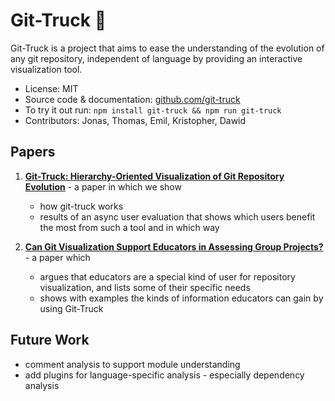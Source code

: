 # Git-Truck 🚚

Git-Truck is a project that aims to ease the understanding of the evolution of any git repository, independent of language by providing an interactive visualization tool. 

- License: MIT
- Source code & documentation: [github.com/git-truck](https://github.com/git-truck/git-truck)
- To try it out run: `npm install git-truck && npm run git-truck`
- Contributors: Jonas, Thomas, Emil, Kristopher, Dawid


## Papers

1. **[Git-Truck: Hierarchy-Oriented Visualization of Git Repository Evolution](/docs/assets/papers/22-Git-Truck.pdf)** - a paper in which we show 
	- how git-truck works
	- results of an async user evaluation that shows which users benefit the most from such a tool and in which way

2. **[Can Git Visualization Support Educators in Assessing Group Projects?](/docs/assets/papers/22-Git-Vis-4Edu.pdf)** - a paper which
	- argues that educators are a special kind of user for repository visualization, and lists some of their specific needs
	- shows with examples the kinds of information educators can gain by using Git-Truck


## Future Work
- comment analysis to support module understanding
- add plugins for language-specific analysis - especially dependency analysis

